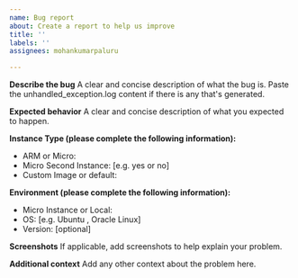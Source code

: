 ```yaml
---
name: Bug report
about: Create a report to help us improve
title: ''
labels: ''
assignees: mohankumarpaluru

---
```


**Describe the bug**
A clear and concise description of what the bug is. Paste the unhandled_exception.log content if there is any that's generated.


**Expected behavior**
A clear and concise description of what you expected to happen.

**Instance Type (please complete the following information):**
 - ARM or Micro: 
 - Micro Second Instance: [e.g. yes or no]
 - Custom Image or default: 

**Environment (please complete the following information):**
 - Micro Instance or Local: 
 - OS: [e.g. Ubuntu , Oracle Linux]
 - Version: [optional]

**Screenshots**
If applicable, add screenshots to help explain your problem.

**Additional context**
Add any other context about the problem here.
